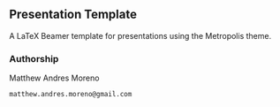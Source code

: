 ## Presentation Template

A LaTeX Beamer template for presentations using the Metropolis theme.

### Authorship

Matthew Andres Moreno

`matthew.andres.moreno@gmail.com`
